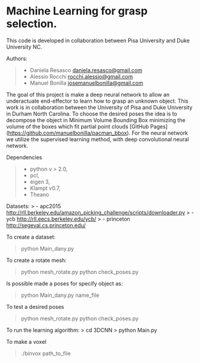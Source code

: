 # Machine Learning for grasp selection.
This code is developed in collaboration between Pisa University and Duke University NC.

Authors:
   > - Daniela Resasco   daniela.resasco@gmail.com
   > - Alessio Rocchi    rocchi.alessio@gmail.com
   > - Manuel Bonilla    josemanuelbonilla@gmail.com

The goal of this project is make a deep neural network to allow an underactuate end-effector to learn how to grasp an unknown object. This work is in collaboration between the University of Pisa and Duke University in Durham North Carolina. To choose the desired poses the idea is to decompose the object in Minimum Volume Bounding Box minimizing the volume of the boxes which fit partial point clouds  [GitHub Pages] (https://github.com/manuelbonilla/pacman_bbox).
For the neural network we utilize the supervised learning method, with deep convolutional neural network.


Dependencies
   > - python v > 2.0, 
   > - pcl, 
   > - eigen 3,
   > - Klampt v0.7,
   > - Theano

Datasets:
    > - apc2015   http://rll.berkeley.edu/amazon_picking_challenge/scripts/downloader.py
    > - ycb       http://rll.eecs.berkeley.edu/ycb/
    > - princeton http://segeval.cs.princeton.edu/



To create a dataset:
   > python Main_dany.py

To create a rotate mesh:
   > python mesh_rotate.py 
   > python check_poses.py 

Is possible made a poses for specify object as: 
   > python Main_dany.py name_file

To test a desired poses
   > python mesh_rotate.py
   > python check_poses.py 

To run the learning algorithm:
    > cd 3DCNN 
    > python Main.py

To make a voxel
   > ./binvox path_to_file

